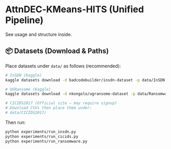 # AttnDEC‑KMeans‑HITS (Unified Pipeline)

See usage and structure inside.


## 📦 Datasets (Download & Paths)

Place datasets under `data/` as follows (recommended):

```bash
# InSDN (Kaggle)
kaggle datasets download -d badcodebuilder/insdn-dataset -p data/InSDN --unzip

# UGRansome (Kaggle)
kaggle datasets download -d nkongolo/ugransome-dataset -p data/Ransomware --unzip

# CICIDS2017 (Official site – may require signup)
# Download CSVs then place them under:
# data/CICIDS2017/
```

Then run:
```bash
python experiments/run_insdn.py
python experiments/run_cicids.py
python experiments/run_ransomware.py
```
